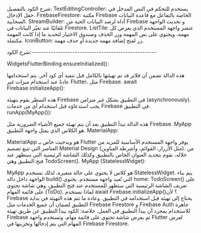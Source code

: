 شرح الكود بالتفصيل:
TextEditingController: يستخدم للتحكم في النص المدخل في حقل الإدخال.
FirebaseFirestore: مكتبة Firebase الخاصة بالتفاعل مع قاعدة البيانات السحابية.
StreamBuilder: أداة لرصد البيانات الحية من Firebase و تحديث الواجهة تلقائيًا عند تغيّر البيانات في Firestore.
ListTile: عنصر واجهة المستخدم الذي يعرض كل مهمة، ويحتوي على نص المهمة وزر الحذف وصندوق الاختيار لتحديد ما إذا كانت المهمة مكتملة.
IconButton: زر لفتح إضافة مهمة جديدة أو حذف مهمة.



شرح الكود:----------------------------------------------------

WidgetsFlutterBinding.ensureInitialized():

هذه الدالة تضمن أن فلاتر قد تم تهيئتها بالكامل قبل تنفيذ أي كود آخر. يتم استخدامها عادةً عند استخدام ميزات غير Flutter، مثل Firebase.
await Firebase.initializeApp():

هذه السطر يقوم بتهيئة Firebase في التطبيق بشكل غير متزامن (asynchronously). يجب استدعاؤه قبل استخدام أي من خدمات Firebase في التطبيق.
runApp(MyApp()):

هذه الدالة تبدأ التطبيق بعد أن يتم تهيئة جميع الأشياء الضرورية مثل Firebase. MyApp هو الكلاس الذي يمثل واجهة التطبيق.
MaterialApp:

MaterialApp هو ويدجيت خاص بـ Flutter يوفر واجهة المستخدم الأساسية للمزيد من العناصر التي تتبع تصميم Material Design (مثل الأزرار، القوائم، وأشرطة العناوين).
من خلاله، نقوم بتحديد العنوان الخاص بالتطبيق وكذلك الشاشة الرئيسية التي ستظهر عند فتح التطبيق وهي TodoScreen().
MyApp (StatelessWidget):

MyApp هو كلاس لا يحتوي على حالة متغيرة، لذلك نستخدم StatelessWidget. يتم بناء الواجهة داخل دالة build() التي تُعيد واجهة مستخدم.
يحتوي home: TodoScreen() على تعريف الشاشة الرئيسية التي ستظهر للمستخدم عند فتح التطبيق، وهي شاشة تحتوي على قائمة المهام (ToDo).
لماذا نستخدم await Firebase.initializeApp()؟
لأن Firebase يحتاج إلى تهيئة قبل استخدامه في التطبيق. وعادة ما تتم هذه التهيئة في بداية التطبيق لضمان أن جميع الخدمات مثل Firebase Firestore و Firebase Auth جاهزة للاستخدام بمجرد أن يبدأ التطبيق في العمل.
خلاصة:
الكود يبدأ التطبيق عن طريق تهيئة Firebase ثم يعرض شاشة تحتوي على قائمة مهام، وتستخدم واجهة Flutter لعرض المهام التي يتم إدخالها وتخزينها في Firebase Firestore.
